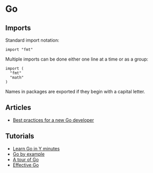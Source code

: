 # Go

## Imports

Standard import notation:

```
import "fmt"
```

Multiple imports can be done either one line at a time or as a group:

```
import (
  "fmt"
  "math"
)
```

Names in packages are exported if they begin with a capital letter.

## Articles

 * [Best practices for a new Go developer](https://medium.com/@IndianGuru/best-practices-for-a-new-go-developer-8660384302fc)

## Tutorials

  * [Learn Go in Y minutes](http://learnxinyminutes.com/docs/go/)
  * [Go by example](https://gobyexample.com/)
  * [A tour of Go](http://tour.golang.org/welcome/1)
  * [Effective Go](http://golang.org/doc/effective_go.html)
